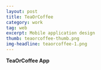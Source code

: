 ```yaml
---
layout: post
title: TeaOrCoffee
category: work
tag: web
excerpt: Mobile application design
thumb: teaorcoffee-thumb.png
img-headline: teaorcoffee-1.png
---
```


<div class=txt>
<p>
    <strong>TeaOrCoffee App</strong>
</p>
</div>